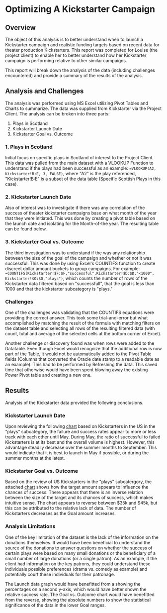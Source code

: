 # Optimizing A Kickstarter Campaign

## Overview
The object of this analysis is to better understand when to launch a Kickstarter campaign and realistic funding targets based on recent data for theater production Kickstarters.
This report was completed for Louise (the project client) to enable her to better understand how her Kickstarter campaign is performing relative to other similar campaigns.  

This report will break down the analysis of the data (including challenges encountered) and provide a summary of the results of the analysis.

## Analysis and Challenges
The analysis was performed using MS Excel utilizing Pivot Tables and Charts to summarize.  The data was supplied from Kickstarter via the Project Client.  The analysis can be broken into three parts:
1. Plays in Scotland
2. Kickstarter Launch Date
3. Kickstarter Goal vs. Outcome

### 1. Plays in Scotland
Initial focus on specific plays in Scotland of interest to the Project Client. This data was pulled from the main dataset with a VLOOKUP Function to understand if the plays had been successful as an example:
```=VLOOKUP(A2, Kickstarter!B:E, 3, FALSE)```,
where "A2" is the play referenced, "Kickstarter!B:E" is a subset of the data table (Specific Scottish Plays in this case).

### 2. Kickstarter Launch Date
Also of interest was to investigate if there was any correlation of the success of theater kickstarter campaigns base on what month of the year that they were initiated.  This was done by creating a pivot table based on the launch date and isolating for the Month-of-the year.  The resulting table can be found below.

### 3. Kickstarter Goal vs. Outcome
The third investigation was to understand if the was any relationship between the size of the goal of the campaign and whether or not it was successful.  This was done by using Excel's COUNTIFS function to create discreet dollar amount buckets to group campaigns.  For example:
```=COUNTIFS(Kickstarter!$F:$F,"successful",Kickstarter!$D:$D,"<1000", Kickstarter!$O:$O,"plays")```, which counts the number of rows of the Kickstarter data filtered based on "successfull", that the goal is less than 1000 and that the kickstarter subcategory is "plays."

### Challenges
One of the challenges was validating that the COUNTIFS equations were providing the correct answer.  This took some trial-and-error but what accomplished by matching the result of the formula with matching filters on the dataset table and selecting all rows of the resulting filtered data (with count, total and average of the selected cells at the bottom corner of Excel).

Another challenge or discovery found was when rows were added to the Datatable.  Even though Excel would recognize that the additional row is now part of the Table, it would not be automatically added to the Pivot Table fields (Columns that converted the Oracle date stamp to a readable date as an example).  This had to be performed by Refreshing the data.  This saved time that otherwise would have been spent blowing away the existing Power Pivot table and creating a new one.

## Results

Analysis of the Kickstarter data provided the following conclusions.

### Kickstarter Launch Date

Upon reviewing the following [chart](https://https://github.com/sholkojr/kickstarter-analysis/blob/master/Theater_Outcomes_vs_Launch.png) based on Kickstarters in the US in the "plays" subcategory, the failure and success rates appear to more or less track with each other until May. During May, the ratio of successful to failed Kickstarters is at its best and the overall volume is highest.  However, this advantage steadily decrease over the summer months to September.  This would indicate that it is best to launch in May if possible, or during the summer months at the latest.

### Kickstarter Goal vs. Outcome

Based on the review of US Kickstarters in the "plays" subcatergory, the attached [chart](https://https://https://github.com/sholkojr/kickstarter-analysis/blob/master/Outcomes_vs_Goals.png) shows how the target amount appears to influence the chances of success.  There appears that there is an inverse relation between the size of the target and its chances of success, which makes intuitive sense.  The chart appears to reverse between $35k and $45k, but this can be attributed to the relative lack of data.  The number of Kickstarters decreases as the Goal amount increases.

### Analysis Limitations

One of the key limitation of the dataset is the lack of the information on the donations themselves.  It would have been beneficial to understand the source of the donations to answer questions on whether the success of certain plays were based on many small donations or the beneficiary of a small number of large donations (or a single patron).  As an example, if the client had information on the key patrons, they could understand these individuals possible preferences (drama vs. comedy as example) and potentially court these individuals for their patronage.

The Launch data graph would have benefitted from a showing the percentages on a second y-axis, which would have better shown the relative success rate.  The Goal vs. Outcome chart would have benefitted from the reverse, showing the absolute numbers to show the statistical significance of the data in the lower Goal ranges.


